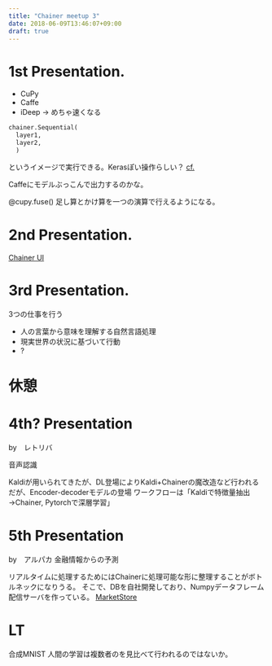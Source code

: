 ```yaml
---
title: "Chainer meetup 3"
date: 2018-06-09T13:46:07+09:00
draft: true
---
```


# 1st Presentation.

- CuPy
- Caffe
- iDeep -> めちゃ速くなる

```python
chainer.Sequential(
  layer1,
  layer2,
  )
```
というイメージで実行できる。Kerasぽい操作らしい？
[cf.](http://musyoku.github.io/2017/10/15/chainer-nn/)

Caffeにモデルぶっこんで出力するのかな。

@cupy.fuse()
足し算とかけ算を一つの演算で行えるようになる。

# 2nd Presentation.

[Chainer UI](https://github.com/chainer/chainerui)

# 3rd Presentation.

3つの仕事を行う
- 人の言葉から意味を理解する自然言語処理
- 現実世界の状況に基づいて行動
- ?

# 休憩
# 4th? Presentation
by　レトリバ

音声認識

Kaldiが用いられてきたが、DL登場によりKaldi+Chainerの魔改造など行われる
だが、Encoder-decoderモデルの登場
ワークフローは「Kaldiで特徴量抽出→Chainer, Pytorchで深層学習」

# 5th Presentation
by　アルパカ
金融情報からの予測

リアルタイムに処理するためにはChainerに処理可能な形に整理することがボトルネックになりうる。
そこで、DBを自社開発しており、Numpyデータフレーム配信サーバを作っている。
[MarketStore](https://github.com/alpacahq/marketstore)


# LT
合成MNIST
人間の学習は複数者のを見比べて行われるのではないか。
